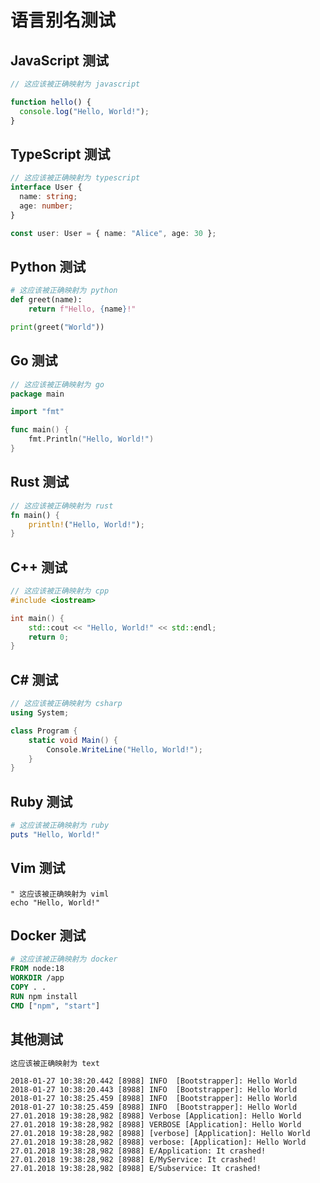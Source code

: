 # 语言别名测试

## JavaScript 测试

```js
// 这应该被正确映射为 javascript

function hello() {
  console.log("Hello, World!");
}
```

## TypeScript 测试

```ts
// 这应该被正确映射为 typescript
interface User {
  name: string;
  age: number;
}

const user: User = { name: "Alice", age: 30 };
```

## Python 测试

```py
# 这应该被正确映射为 python
def greet(name):
    return f"Hello, {name}!"

print(greet("World"))
```

## Go 测试

```go
// 这应该被正确映射为 go
package main

import "fmt"

func main() {
    fmt.Println("Hello, World!")
}
```

## Rust 测试

```rs
// 这应该被正确映射为 rust
fn main() {
    println!("Hello, World!");
}
```

## C++ 测试

```cpp
// 这应该被正确映射为 cpp
#include <iostream>

int main() {
    std::cout << "Hello, World!" << std::endl;
    return 0;
}
```

## C# 测试

```cs
// 这应该被正确映射为 csharp
using System;

class Program {
    static void Main() {
        Console.WriteLine("Hello, World!");
    }
}
```
 
## Ruby 测试

```rb
# 这应该被正确映射为 ruby
puts "Hello, World!"
```

## Vim 测试

```vim
" 这应该被正确映射为 viml
echo "Hello, World!"
```

## Docker 测试

```dockerfile
# 这应该被正确映射为 docker
FROM node:18
WORKDIR /app
COPY . .
RUN npm install
CMD ["npm", "start"]
```
 

 

 
 
## 其他测试

```txt
这应该被正确映射为 text
```

```log
2018-01-27 10:38:20.442 [8988] INFO  [Bootstrapper]: Hello World
2018-01-27 10:38:20.443 [8988] INFO  [Bootstrapper]: Hello World
2018-01-27 10:38:25.459 [8988] INFO  [Bootstrapper]: Hello World
2018-01-27 10:38:25.459 [8988] INFO  [Bootstrapper]: Hello World
27.01.2018 19:38:28,982 [8988] Verbose [Application]: Hello World
27.01.2018 19:38:28,982 [8988] VERBOSE [Application]: Hello World
27.01.2018 19:38:28,982 [8988] [verbose] [Application]: Hello World
27.01.2018 19:38:28,982 [8988] verbose: [Application]: Hello World
27.01.2018 19:38:28,982 [8988] E/Application: It crashed!
27.01.2018 19:38:28,982 [8988] E/MyService: It crashed!
27.01.2018 19:38:28,982 [8988] E/Subservice: It crashed!
```
 